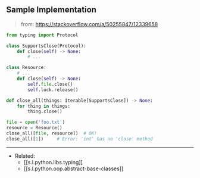 

## Sample Implementation

> from: <https://stackoverflow.com/a/50255847/12339658>

```python
from typing import Protocol

class SupportsClose(Protocol):
    def close(self) -> None:
        # ...

class Resource:
    # ...
    def close(self) -> None:
        self.file.close()
        self.lock.release()

def close_all(things: Iterable[SupportsClose]) -> None:
    for thing in things:
        thing.close()

file = open('foo.txt')
resource = Resource()
close_all([file, resource])  # OK!
close_all([1])     # Error: 'int' has no 'close' method
```

---

- Related:
  - [[s.l.python.libs.typing]]
  - [[s.l.python.oop.abstract-base-classes]]

